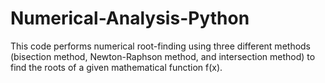 # Numerical-Analysis-Python
This code performs numerical root-finding using three different methods (bisection method, Newton-Raphson method, and intersection method) to find the roots of a given mathematical function f(x).
